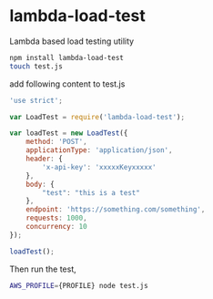 # lambda-load-test
Lambda based load testing utility

```sh
npm install lambda-load-test
touch test.js
```

add following content to test.js

```js
'use strict';

var LoadTest = require('lambda-load-test');

var loadTest = new LoadTest({
    method: 'POST',
    applicationType: 'application/json',
    header: {
        'x-api-key': 'xxxxxKeyxxxxx'
    },
    body: {
        "test": "this is a test"
    },
    endpoint: 'https://something.com/something',
    requests: 1000,
    concurrency: 10
});

loadTest();
```

Then run the test,

```sh
AWS_PROFILE={PROFILE} node test.js
```
